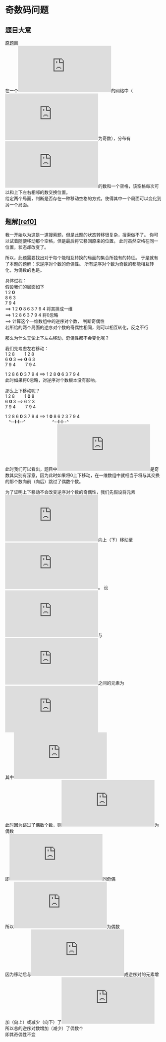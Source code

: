 ﻿# 奇数码问题
## 题目大意
[原题目][src]  
在一个![n*n][n*n]的网格中（![n][n]为奇数），分布有![1...n^2-1][1...n^2-1]的数和一个空格，该空格每次可以和上下左右相邻的数交换位置。  
给定两个局面，判断是否存在一种移动空格的方式，使得其中一个局面可以变化到另一个局面。

## 题解[\[ref0\]][ref0]
我一开始以为这是一道搜索题，但是此题的状态转移很复杂，搜索做不了。
你可以试着随便移动那个空格，但是最后将它移回原来的位置。
此时虽然空格在同一位置，状态却改变了。

所以，此题需要找出对于每个能相互转换的局面的集合所独有的特征。
于是就有了本题的题解：求逆序对个数的奇偶性。
所有逆序对个数为奇数的都能相互转化，为偶数的也是。

具体过程：  
假设我们的局面如下  
1   2 **0**  
8   6   3  
7   9   4  
==> 1 2 **0** 8 6 3 7 9 4          将其排成一维  
==> 1 2 8 6 3 7 9 4                     将0忽略  
==> 计算这个一维数组中的逆序对个数， 判断奇偶性  
    若所给的两个局面的逆序对个数的奇偶性相同，则可以相互转化，反之不行

那么为什么无论上下左右移动，奇偶性都不会变化呢？

我们先考虑左右移动：  
1     2     8 &nbsp;&nbsp;&nbsp;&nbsp;&nbsp;&nbsp;  1     2     8  
6   **0**   3 ==>                                 **0**   6     3  
7     9     4 &nbsp;&nbsp;&nbsp;&nbsp;&nbsp;&nbsp;  7     9     4

1 2 8 6 **0** 3 7 9 4 ==> 1 2 8 **0** 6 3 7 9 4  
此时如果将0忽略，对逆序对个数根本没有影响。

那么上下移动呢？  
1     2     8 &nbsp;&nbsp;&nbsp;&nbsp;&nbsp;&nbsp;  1   **0**   8  
6   **0**   3 ==>                                   6     2     3  
7     9     4 &nbsp;&nbsp;&nbsp;&nbsp;&nbsp;&nbsp;  7     9     4

1 2 8 6 **0** 3 7 9 4 ==> 1 **0** 8 6 2 3 7 9 4  
&nbsp;&nbsp;&nbsp;^--**I**-**I**--^
&nbsp;&nbsp;&nbsp;&nbsp;&nbsp;&nbsp;&nbsp;&nbsp;&nbsp;&nbsp;
&nbsp;&nbsp;&nbsp;&nbsp;&nbsp;&nbsp;&nbsp;&nbsp;&nbsp;
^--**I**-**I**--^  
此时我们可以看出，题目中![n][n]是奇数其实别有深意，因为此时如果将0上下移动，在一维数组中就相当于将与其交换的那个数向前（向后）跳过了偶数个数。

为了证明上下移动不会改变逆序对个数的奇偶性，我们先假设将元素![x][x]向上（下）移动至![x'][x']。
设![x][x]与![x'][x']之间的元素为  
![A_{1}, A_{2},...,A{a},B_{1},B_{2},...,B_{b}][A_{1}, A_{2},...,A{a},B_{1},B_{2},...,B_{b}]  
其中![A_{i}&lt;x,B_{j}&gt;x][A_{i}&lt;x,B_{j}&gt;x]  
此时因为跳过了偶数个数，则![a+b][a+b]为偶数  
即![a,b][a,b]同奇偶  
所以![a-b][a-b]为偶数  
因为移动后与![x][x]成逆序对的元素增加（向上）或减少（向下）了![a-b][a-b]  
所以总的逆序对数增加（减少）了偶数个  
即其奇偶性不变  

[src]: https://www.acwing.com/problem/content/description/110/
[n*n]: https://latex.codecogs.com/svg.latex?n%5Ctimes%20n
[n]: https://latex.codecogs.com/svg.latex?n
[1...n^2-1]: https://latex.codecogs.com/svg.latex?1...n%5E2-1
[x]: https://latex.codecogs.com/svg.latex?x
[x']: https://latex.codecogs.com/svg.latex?x%27
[A_{1}, A_{2},...,A{a},B_{1},B_{2},...,B_{b}]: https://latex.codecogs.com/svg.latex?A_%7B1%7D%2C%20A_%7B2%7D%2C...%2CA%7Ba%7D%2CB_%7B1%7D%2CB_%7B2%7D%2C...%2CB_%7Bb%7D
[A_{i}&lt;x,B_{j}&gt;x]: https://latex.codecogs.com/svg.latex?A_%7Bi%7D%3Cx%2CB_%7Bj%7D%3Ex
[a+b]: https://latex.codecogs.com/svg.latex?a+b
[a,b]: https://latex.codecogs.com/svg.latex?a%2Cb
[a-b]: https://latex.codecogs.com/svg.latex?a-b
[ref0]: https://www.acwing.com/solution/acwing/content/847/16